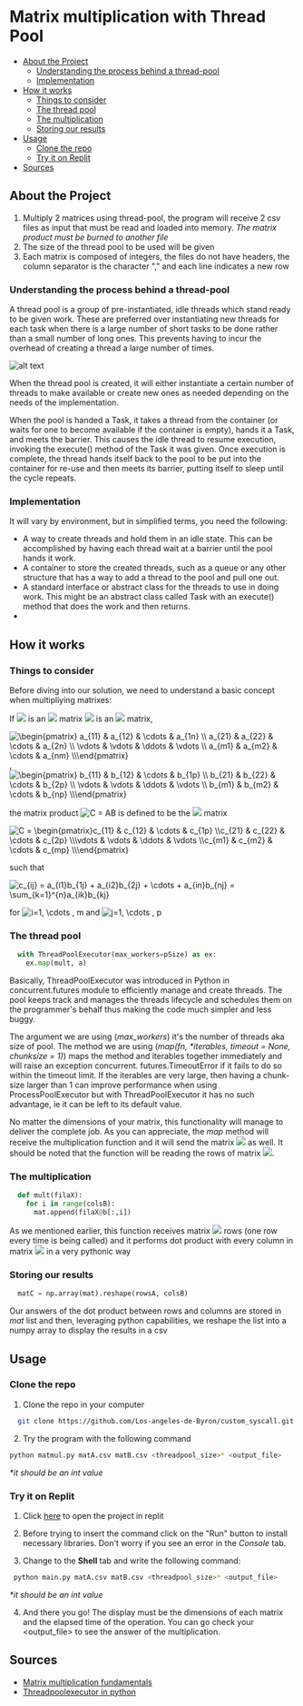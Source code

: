 # Matrix multiplication with Thread Pool

* [About the Project](#about-the-project)
  * [Understanding the process behind a thread-pool](#understanding-the-process-behind-a-thread-pool)
  * [Implementation](#implementation)
* [How it works](#how-it-works)
  * [Things to consider](#things-to-consider)
  * [The thread pool](#the-thread-pool)
  * [The multiplication](#the-multiplication)
  * [Storing our results](#storing-our-results)
* [Usage](#usage)
  * [Clone the repo](#clone-the-repo)
  * [Try it on Replit](#try-it-on-replit)
* [Sources](#sources)

## About the Project

1. Multiply 2 matrices using thread-pool, the program will receive 2 csv files as input that must be read and loaded into memory.
  <i>The matrix product must be burned to another file</i>
2. The size of the thread pool to be used will be given
3. Each matrix is composed of integers, the files do not have headers, the column separator is the character "," and each line indicates a new row

### Understanding the process behind a thread-pool
A thread pool is a group of pre-instantiated, idle threads which stand ready to be given work. These are preferred over instantiating new threads for each task when there is a large number of short tasks to be done rather than a small number of long ones. This prevents having to incur the overhead of creating a thread a large number of times.

![alt text](https://upload.wikimedia.org/wikipedia/commons/thumb/0/0c/Thread_pool.svg/1200px-Thread_pool.svg.png)

When the thread pool is created, it will either instantiate a certain number of threads to make available or create new ones as needed depending on the needs of the implementation.

When the pool is handed a Task, it takes a thread from the container (or waits for one to become available if the container is empty), hands it a Task, and meets the barrier. This causes the idle thread to resume execution, invoking the execute() method of the Task it was given. Once execution is complete, the thread hands itself back to the pool to be put into the container for re-use and then meets its barrier, putting itself to sleep until the cycle repeats.

### Implementation
It will vary by environment, but in simplified terms, you need the following:

- A way to create threads and hold them in an idle state. This can be accomplished by having each thread wait at a barrier until the pool hands it work. 
- A container to store the created threads, such as a queue or any other structure that has a way to add a thread to the pool and pull one out.
- A standard interface or abstract class for the threads to use in doing work. This might be an abstract class called Task with an execute() method that does the work and then returns.
- 
## How it works

### Things to consider

Before diving into our solution, we need to understand a basic concept when multipliying matrixes:

If <img src="https://latex.codecogs.com/svg.image?A"/> is an <img src="https://latex.codecogs.com/svg.image?m&space;\times&space;n"/> matrix <img src="https://latex.codecogs.com/svg.image?B"/> is an <img src="https://latex.codecogs.com/svg.image?n&space;\times&space;p"/> matrix,

<img src="https://latex.codecogs.com/svg.image?\begin{pmatrix}&space;a_{11}&space;&&space;a_{12}&space;&&space;\cdots&space;&space;&&space;a_{1n}&space;\\&space;a_{21}&space;&&space;a_{22}&space;&&space;\cdots&space;&space;&&space;a_{2n}&space;\\&space;\vdots&space;&space;&&space;\vdots&space;&space;&&space;\ddots&space;&space;&&space;\vdots&space;&space;\\&space;a_{m1}&space;&&space;a_{m2}&space;&&space;\cdots&space;&space;&&space;a_{nm}&space;\\\end{pmatrix}" title="\begin{pmatrix} a_{11} & a_{12} & \cdots & a_{1n} \\ a_{21} & a_{22} & \cdots & a_{2n} \\ \vdots & \vdots & \ddots & \vdots \\ a_{m1} & a_{m2} & \cdots & a_{nm} \\\end{pmatrix}" />
,
<img src="https://latex.codecogs.com/svg.image?\begin{pmatrix}&space;b_{11}&space;&&space;b_{12}&space;&&space;\cdots&space;&space;&&space;b_{1p}&space;\\&space;b_{21}&space;&&space;b_{22}&space;&&space;\cdots&space;&space;&&space;b_{2p}&space;\\&space;\vdots&space;&space;&&space;\vdots&space;&space;&&space;\ddots&space;&space;&&space;\vdots&space;&space;\\&space;b_{m1}&space;&&space;b_{m2}&space;&&space;\cdots&space;&space;&&space;b_{np}&space;\\\end{pmatrix}" title="\begin{pmatrix} b_{11} & b_{12} & \cdots & b_{1p} \\ b_{21} & b_{22} & \cdots & b_{2p} \\ \vdots & \vdots & \ddots & \vdots \\ b_{m1} & b_{m2} & \cdots & b_{np} \\\end{pmatrix}" />

the matrix product <img src="https://latex.codecogs.com/svg.image?&space;C&space;=&space;AB" title=" C = AB" /> is defined to be the <img src="https://latex.codecogs.com/svg.image?m&space;\times&space;p"/> matrix

<img src="https://latex.codecogs.com/svg.image?C&space;=&space;\begin{pmatrix}c_{11}&space;&&space;c_{12}&space;&&space;\cdots&space;&space;&&space;c_{1p}&space;\\c_{21}&space;&&space;c_{22}&space;&&space;\cdots&space;&&space;c_{2p}&space;\\\vdots&space;&&space;\vdots&space;&&space;\ddots&space;&space;&&space;\vdots&space;\\c_{m1}&space;&&space;c_{m2}&space;&&space;\cdots&space;&&space;c_{mp}&space;\\\end{pmatrix}" title="C = \begin{pmatrix}c_{11} & c_{12} & \cdots & c_{1p} \\c_{21} & c_{22} & \cdots & c_{2p} \\\vdots & \vdots & \ddots & \vdots \\c_{m1} & c_{m2} & \cdots & c_{mp} \\\end{pmatrix}" />

such that

<img src="https://latex.codecogs.com/svg.image?c_{ij}&space;=&space;a_{i1}b_{1j}&space;&plus;&space;a_{i2}b_{2j}&space;&plus;&space;\cdots&space;&plus;&space;a_{in}b_{nj}&space;=&space;\sum_{k=1}^{n}a_{ik}b_{kj}" title="c_{ij} = a_{i1}b_{1j} + a_{i2}b_{2j} + \cdots + a_{in}b_{nj} = \sum_{k=1}^{n}a_{ik}b_{kj}" />

for <img src="https://latex.codecogs.com/svg.image?i=1,&space;\cdots&space;,&space;m&space;" title="i=1, \cdots , m " /> and <img src="https://latex.codecogs.com/svg.image?j=1,&space;\cdots&space;,&space;p" title="j=1, \cdots , p" />

### The thread pool

```py
  with ThreadPoolExecutor(max_workers=pSize) as ex:
    ex.map(mult, a)
```

Basically, ThreadPoolExecutor was introduced in Python in concurrent.futures module to efficiently manage and create threads.
The pool keeps track and manages the threads lifecycle and schedules them on the programmer's behalf thus making the code much simpler and less buggy.

The argument we are using (<i>max_workers</i>) it's the number of threads aka size of pool.
The method we are using (<i>map(fn, *iterables, timeout = None, chunksize = 1)</i>) maps the method and iterables together immediately and will raise an exception concurrent. futures.TimeoutError if it fails to do so within the timeout limit. If the iterables are very large, then having a chunk-size larger than 1 can improve performance when using ProcessPoolExecutor but with ThreadPoolExecutor it has no such advantage, ie it can be left to its default value.

No matter the dimensions of your matrix, this functionality will manage to deliver the complete job.
As you can appreciate, the <i>map</i> method will receive the multiplication function and it will send the matrix <img src="https://latex.codecogs.com/svg.image?A"/> as well. It should be noted that the function will be reading the rows of matrix <img src="https://latex.codecogs.com/svg.image?A"/>.

### The multiplication

```py
  def mult(filaX):
    for i in range(colsB):
      mat.append(filaX@b[:,i])
```

As we mentioned earlier, this function receives matrix <img src="https://latex.codecogs.com/svg.image?A"/> rows (one row every time is being called) and it performs dot product with every column in matrix <img src="https://latex.codecogs.com/svg.image?B"/> in a very pythonic way

### Storing our results

```py
  matC = np.array(mat).reshape(rowsA, colsB)
```

Our answers of the dot product between rows and columns are stored in <i>mat</i> list and then, leveraging python capabilities, we reshape the list into a numpy array to display the results in a csv

## Usage

### Clone the repo

1. Clone the repo in your computer

```sh
  git clone https://github.com/Los-angeles-de-Byron/custom_syscall.git
```

2. Try the program with the following command

```sh
python matmul.py matA.csv matB.csv <threadpool_size>* <output_file>
```

<i>*it should be an int value</i>

### Try it on Replit

1. Click [here](https://replit.com/join/wukqkevc-lindsm) to open the project in replit

2. Before trying to insert the command click on the "Run" button to install necessary libraries. Don't worry if you see an error in the <i>Console</i> tab.

3. Change to the **Shell** tab and write the following command:

```sh
 python main.py matA.csv matB.csv <threadpool_size>* <output_file>
```

<i>*it should be an int value</i>

4. And there you go! The display must be the dimensions of each matrix and the elapsed time of the operation. You can go check your <output_file> to see the answer of the multiplication.

## Sources

* [Matrix multiplication fundamentals](https://en.wikipedia.org/wiki/Matrix_multiplication)
* [Threadpoolexecutor in python](https://www.geeksforgeeks.org/how-to-use-threadpoolexecutor-in-python3/)

